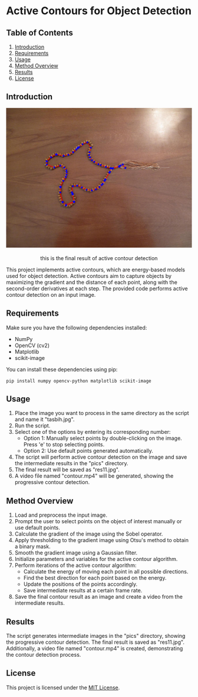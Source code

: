 # Active Contours for Object Detection

## Table of Contents
1. [Introduction](#introduction)
2. [Requirements](#requirements)
3. [Usage](#usage)
4. [Method Overview](#method-overview)
5. [Results](#results)
6. [License](#license)

## <a name="introduction"></a>Introduction
<p align="center">
<img src="res11.jpg" width="600"><br>
<br>
this is the final result of active contour detection

</p>

This project implements active contours, which are energy-based models used for object detection. Active contours aim to capture objects by maximizing the gradient and the distance of each point, along with the second-order derivatives at each step. The provided code performs active contour detection on an input image.

## <a name="requirements"></a>Requirements

Make sure you have the following dependencies installed:

- NumPy
- OpenCV (cv2)
- Matplotlib
- scikit-image

You can install these dependencies using pip:

```shell
pip install numpy opencv-python matplotlib scikit-image
```

## <a name="usage"></a>Usage

1. Place the image you want to process in the same directory as the script and name it "tasbih.jpg".
2. Run the script.
3. Select one of the options by entering its corresponding number:
   - Option 1: Manually select points by double-clicking on the image. Press 'e' to stop selecting points.
   - Option 2: Use default points generated automatically.
4. The script will perform active contour detection on the image and save the intermediate results in the "pics" directory.
5. The final result will be saved as "res11.jpg".
6. A video file named "contour.mp4" will be generated, showing the progressive contour detection.

## <a name="method-overview"></a>Method Overview

1. Load and preprocess the input image.
2. Prompt the user to select points on the object of interest manually or use default points.
3. Calculate the gradient of the image using the Sobel operator.
4. Apply thresholding to the gradient image using Otsu's method to obtain a binary mask.
5. Smooth the gradient image using a Gaussian filter.
6. Initialize parameters and variables for the active contour algorithm.
7. Perform iterations of the active contour algorithm:
   - Calculate the energy of moving each point in all possible directions.
   - Find the best direction for each point based on the energy.
   - Update the positions of the points accordingly.
   - Save intermediate results at a certain frame rate.
8. Save the final contour result as an image and create a video from the intermediate results.

## <a name="results"></a>Results

The script generates intermediate images in the "pics" directory, showing the progressive contour detection. The final result is saved as "res11.jpg". Additionally, a video file named "contour.mp4" is created, demonstrating the contour detection process.

## <a name="license"></a>License

This project is licensed under the [MIT License](LICENSE).